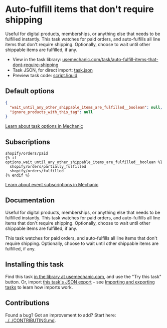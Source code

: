 # Auto-fulfill items that don't require shipping

Useful for digital products, memberships, or anything else that needs to be fulfilled instantly. This task watches for paid orders, and auto-fulfills all line items that don't require shipping. Optionally, choose to wait until other shippable items are fulfilled, if any.

* View in the task library: [usemechanic.com/task/auto-fulfill-items-that-dont-require-shipping](https://usemechanic.com/task/auto-fulfill-items-that-dont-require-shipping)
* Task JSON, for direct import: [task.json](../../tasks/auto-fulfill-items-that-dont-require-shipping.json)
* Preview task code: [script.liquid](./script.liquid)

## Default options

```json
{
  "wait_until_any_other_shippable_items_are_fulfilled__boolean": null,
  "ignore_products_with_this_tag": null
}
```

[Learn about task options in Mechanic](https://docs.usemechanic.com/article/471-task-options)

## Subscriptions

```liquid
shopify/orders/paid
{% if options.wait_until_any_other_shippable_items_are_fulfilled__boolean %}
  shopify/orders/partially_fulfilled
  shopify/orders/fulfilled
{% endif %}
```

[Learn about event subscriptions in Mechanic](https://docs.usemechanic.com/article/408-subscriptions)

## Documentation

Useful for digital products, memberships, or anything else that needs to be fulfilled instantly. This task watches for paid orders, and auto-fulfills all line items that don't require shipping. Optionally, choose to wait until other shippable items are fulfilled, if any.

This task watches for paid orders, and auto-fulfills all line items that don't require shipping. Optionally, choose to wait until other shippable items are fulfilled, if any.

## Installing this task

Find this task [in the library at usemechanic.com](https://usemechanic.com/task/auto-fulfill-items-that-dont-require-shipping), and use the "Try this task" button. Or, import [this task's JSON export](../../tasks/auto-fulfill-items-that-dont-require-shipping.json) – see [Importing and exporting tasks](https://docs.usemechanic.com/article/505-importing-and-exporting-tasks) to learn how imports work.

## Contributions

Found a bug? Got an improvement to add? Start here: [../../CONTRIBUTING.md](../../CONTRIBUTING.md).
